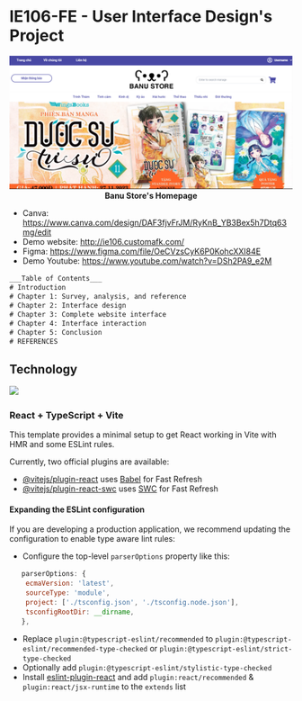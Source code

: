 # IE106-FE - User Interface Design's Project

<div align="center">
   <img src="Project/Images/Homepage.png" alt="Banu Store Homepage""/>
</div>

<div align="center">
   <strong>Banu Store's Homepage</strong>
</div>

+ Canva: https://www.canva.com/design/DAF3fjvFrJM/RyKnB_YB3Bex5h7Dtq63mg/edit
+ Demo website: http://ie106.customafk.com/
+ Figma: https://www.figma.com/file/OeCVzsCyK6P0KohcXXI84E
+ Demo Youtube: https://www.youtube.com/watch?v=DSh2PA9_e2M

```
___Table of Contents___
# Introduction
# Chapter 1: Survey, analysis, and reference
# Chapter 2: Interface design
# Chapter 3: Complete website interface
# Chapter 4: Interface interaction
# Chapter 5: Conclusion
# REFERENCES
```

## Technology
<a href="https://skillicons.dev">
<img src="https://skillicons.dev/icons?i=html,css,js,typescript,vite,react,nodejs,vscode,linux,git,github,figma&perline=6" />
</a>

### React + TypeScript + Vite

This template provides a minimal setup to get React working in Vite with HMR and some ESLint rules.

Currently, two official plugins are available:

- [@vitejs/plugin-react](https://github.com/vitejs/vite-plugin-react/blob/main/packages/plugin-react/README.md) uses [Babel](https://babeljs.io/) for Fast Refresh
- [@vitejs/plugin-react-swc](https://github.com/vitejs/vite-plugin-react-swc) uses [SWC](https://swc.rs/) for Fast Refresh

#### Expanding the ESLint configuration

If you are developing a production application, we recommend updating the configuration to enable type aware lint rules:

- Configure the top-level `parserOptions` property like this:

```js
   parserOptions: {
    ecmaVersion: 'latest',
    sourceType: 'module',
    project: ['./tsconfig.json', './tsconfig.node.json'],
    tsconfigRootDir: __dirname,
   },
```

- Replace `plugin:@typescript-eslint/recommended` to `plugin:@typescript-eslint/recommended-type-checked` or `plugin:@typescript-eslint/strict-type-checked`
- Optionally add `plugin:@typescript-eslint/stylistic-type-checked`
- Install [eslint-plugin-react](https://github.com/jsx-eslint/eslint-plugin-react) and add `plugin:react/recommended` & `plugin:react/jsx-runtime` to the `extends` list
